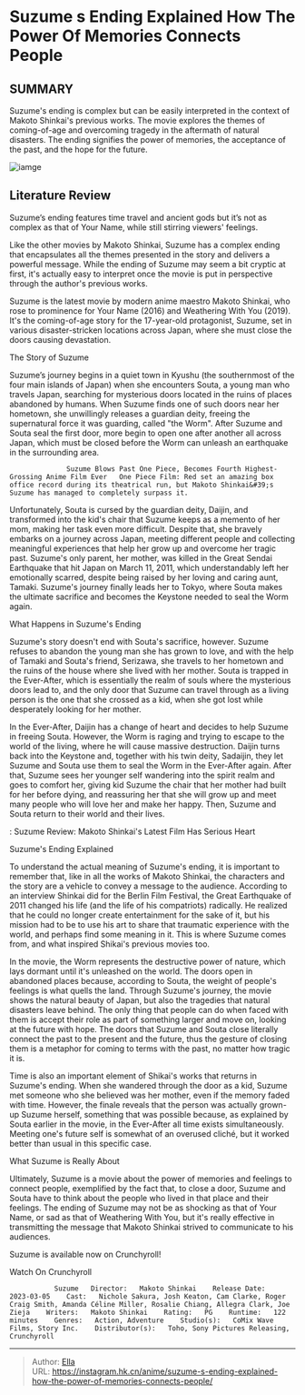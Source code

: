 # Suzume s Ending Explained How The Power Of Memories Connects People


## SUMMARY 



  Suzume&#39;s ending is complex but can be easily interpreted in the context of Makoto Shinkai&#39;s previous works.   The movie explores the themes of coming-of-age and overcoming tragedy in the aftermath of natural disasters.   The ending signifies the power of memories, the acceptance of the past, and the hope for the future.  

![iamge](https://static1.srcdn.com/wordpress/wp-content/uploads/2023/04/suzume_3.jpg)

## Literature Review

Suzume’s ending features time travel and ancient gods but it’s not as complex as that of Your Name, while still stirring viewers&#39; feelings.




Like the other movies by Makoto Shinkai, Suzume has a complex ending that encapsulates all the themes presented in the story and delivers a powerful message. While the ending of Suzume may seem a bit cryptic at first, it&#39;s actually easy to interpret once the movie is put in perspective through the author&#39;s previous works.




Suzume is the latest movie by modern anime maestro Makoto Shinkai, who rose to prominence for Your Name (2016) and Weathering With You (2019). It&#39;s the coming-of-age story for the 17-year-old protagonist, Suzume, set in various disaster-stricken locations across Japan, where she must close the doors causing devastation.


 The Story of Suzume 
          

Suzume’s journey begins in a quiet town in Kyushu (the southernmost of the four main islands of Japan) when she encounters Souta, a young man who travels Japan, searching for mysterious doors located in the ruins of places abandoned by humans. When Suzume finds one of such doors near her hometown, she unwillingly releases a guardian deity, freeing the supernatural force it was guarding, called &#34;the Worm&#34;. After Suzume and Souta seal the first door, more begin to open one after another all across Japan, which must be closed before the Worm can unleash an earthquake in the surrounding area.




                  Suzume Blows Past One Piece, Becomes Fourth Highest-Grossing Anime Film Ever   One Piece Film: Red set an amazing box office record during its theatrical run, but Makoto Shinkai&#39;s Suzume has managed to completely surpass it.   

Unfortunately, Souta is cursed by the guardian deity, Daijin, and transformed into the kid&#39;s chair that Suzume keeps as a memento of her mom, making her task even more difficult. Despite that, she bravely embarks on a journey across Japan, meeting different people and collecting meaningful experiences that help her grow up and overcome her tragic past. Suzume&#39;s only parent, her mother, was killed in the Great Sendai Earthquake that hit Japan on March 11, 2011, which understandably left her emotionally scarred, despite being raised by her loving and caring aunt, Tamaki. Suzume&#39;s journey finally leads her to Tokyo, where Souta makes the ultimate sacrifice and becomes the Keystone needed to seal the Worm again.



 What Happens in Suzume&#39;s Ending 
          




Suzume&#39;s story doesn&#39;t end with Souta&#39;s sacrifice, however. Suzume refuses to abandon the young man she has grown to love, and with the help of Tamaki and Souta&#39;s friend, Serizawa, she travels to her hometown and the ruins of the house where she lived with her mother. Souta is trapped in the Ever-After, which is essentially the realm of souls where the mysterious doors lead to, and the only door that Suzume can travel through as a living person is the one that she crossed as a kid, when she got lost while desperately looking for her mother.

In the Ever-After, Daijin has a change of heart and decides to help Suzume in freeing Souta. However, the Worm is raging and trying to escape to the world of the living, where he will cause massive destruction. Daijin turns back into the Keystone and, together with his twin deity, Sadaijin, they let Suzume and Souta use them to seal the Worm in the Ever-After again. After that, Suzume sees her younger self wandering into the spirit realm and goes to comfort her, giving kid Suzume the chair that her mother had built for her before dying, and reassuring her that she will grow up and meet many people who will love her and make her happy. Then, Suzume and Souta return to their world and their lives.




 : Suzume Review: Makoto Shinkai&#39;s Latest Film Has Serious Heart



 Suzume&#39;s Ending Explained 
          

To understand the actual meaning of Suzume&#39;s ending, it is important to remember that, like in all the works of Makoto Shinkai, the characters and the story are a vehicle to convey a message to the audience. According to an interview Shinkai did for the Berlin Film Festival, the Great Earthquake of 2011 changed his life (and the life of his compatriots) radically. He realized that he could no longer create entertainment for the sake of it, but his mission had to be to use his art to share that traumatic experience with the world, and perhaps find some meaning in it. This is where Suzume comes from, and what inspired Shikai&#39;s previous movies too.

In the movie, the Worm represents the destructive power of nature, which lays dormant until it&#39;s unleashed on the world. The doors open in abandoned places because, according to Souta, the weight of people&#39;s feelings is what quells the land. Through Suzume&#39;s journey, the movie shows the natural beauty of Japan, but also the tragedies that natural disasters leave behind. The only thing that people can do when faced with them is accept their role as part of something larger and move on, looking at the future with hope. The doors that Suzume and Souta close literally connect the past to the present and the future, thus the gesture of closing them is a metaphor for coming to terms with the past, no matter how tragic it is.




Time is also an important element of Shikai&#39;s works that returns in Suzume&#39;s ending. When she wandered through the door as a kid, Suzume met someone who she believed was her mother, even if the memory faded with time. However, the finale reveals that the person was actually grown-up Suzume herself, something that was possible because, as explained by Souta earlier in the movie, in the Ever-After all time exists simultaneously. Meeting one&#39;s future self is somewhat of an overused cliché, but it worked better than usual in this specific case.



 What Suzume is Really About 
          

Ultimately, Suzume is a movie about the power of memories and feelings to connect people, exemplified by the fact that, to close a door, Suzume and Souta have to think about the people who lived in that place and their feelings. The ending of Suzume may not be as shocking as that of Your Name, or sad as that of Weathering With You, but it&#39;s really effective in transmitting the message that Makoto Shinkai strived to communicate to his audiences.




Suzume is available now on Crunchyroll!

Watch On Crunchyroll

               Suzume   Director:   Makoto Shinkai    Release Date:   2023-03-05    Cast:   Nichole Sakura, Josh Keaton, Cam Clarke, Roger Craig Smith, Amanda Céline Miller, Rosalie Chiang, Allegra Clark, Joe Zieja    Writers:   Makoto Shinkai    Rating:   PG    Runtime:   122 minutes    Genres:   Action, Adventure    Studio(s):   CoMix Wave Films, Story Inc.    Distributor(s):   Toho, Sony Pictures Releasing, Crunchyroll      

---

> Author: [Ella](https://instagram.hk.cn/)  
> URL: https://instagram.hk.cn/anime/suzume-s-ending-explained-how-the-power-of-memories-connects-people/  

